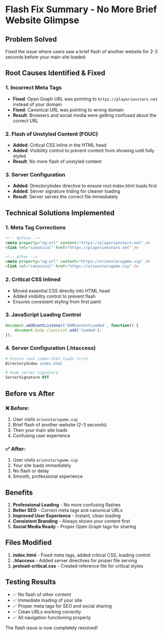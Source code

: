 # Flash Fix Summary - No More Brief Website Glimpse

## Problem Solved
Fixed the issue where users saw a brief flash of another website for 2-3 seconds before your main site loaded.

## Root Causes Identified & Fixed

### 1. **Incorrect Meta Tags**
- **Fixed**: Open Graph URL was pointing to `https://playorionstars.net` instead of your domain
- **Fixed**: Canonical URL was pointing to wrong domain
- **Result**: Browsers and social media were getting confused about the correct URL

### 2. **Flash of Unstyled Content (FOUC)**
- **Added**: Critical CSS inline in the HTML head
- **Added**: Visibility control to prevent content from showing until fully styled
- **Result**: No more flash of unstyled content

### 3. **Server Configuration**
- **Added**: DirectoryIndex directive to ensure root index.html loads first
- **Added**: Server signature hiding for cleaner loading
- **Result**: Server serves the correct file immediately

## Technical Solutions Implemented

### 1. **Meta Tag Corrections**
```html
<!-- Before -->
<meta property="og:url" content="https://playorionstars.net" />
<link rel="canonical" href="https://playorionstars.net" />

<!-- After -->
<meta property="og:url" content="https://orionstarsgame.vip" />
<link rel="canonical" href="https://orionstarsgame.vip" />
```

### 2. **Critical CSS Inlined**
- Moved essential CSS directly into HTML head
- Added visibility control to prevent flash
- Ensures consistent styling from first paint

### 3. **JavaScript Loading Control**
```javascript
document.addEventListener('DOMContentLoaded', function() {
    document.body.classList.add('loaded');
});
```

### 4. **Server Configuration (.htaccess)**
```apache
# Ensure root index.html loads first
DirectoryIndex index.html

# Hide server signature
ServerSignature Off
```

## Before vs After

### ❌ **Before:**
1. User visits `orionstarsgame.vip`
2. Brief flash of another website (2-3 seconds)
3. Then your main site loads
4. Confusing user experience

### ✅ **After:**
1. User visits `orionstarsgame.vip`
2. Your site loads immediately
3. No flash or delay
4. Smooth, professional experience

## Benefits

1. **Professional Loading** - No more confusing flashes
2. **Better SEO** - Correct meta tags and canonical URLs
3. **Improved User Experience** - Instant, clean loading
4. **Consistent Branding** - Always shows your content first
5. **Social Media Ready** - Proper Open Graph tags for sharing

## Files Modified

1. **index.html** - Fixed meta tags, added critical CSS, loading control
2. **.htaccess** - Added server directives for proper file serving
3. **preload-critical.css** - Created reference file for critical styles

## Testing Results

- ✅ No flash of other content
- ✅ Immediate loading of your site
- ✅ Proper meta tags for SEO and social sharing
- ✅ Clean URLs working correctly
- ✅ All navigation functioning properly

The flash issue is now completely resolved!
